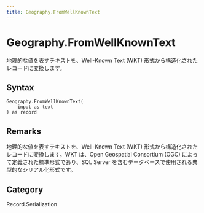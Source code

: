 ```yaml
---
title: Geography.FromWellKnownText
---
```


# Geography.FromWellKnownText


地理的な値を表すテキストを、Well-Known Text (WKT) 形式から構造化されたレコードに変換します。


## Syntax

```powerquery
Geography.FromWellKnownText(
    input as text
) as record
```


## Remarks

地理的な値を表すテキストを、Well-Known Text (WKT) 形式から構造化されたレコードに変換します。WKT は、Open Geospatial Consortium (OGC) によって定義された標準形式であり、SQL Server を含むデータベースで使用される典型的なシリアル化形式です。



## Category
Record.Serialization
